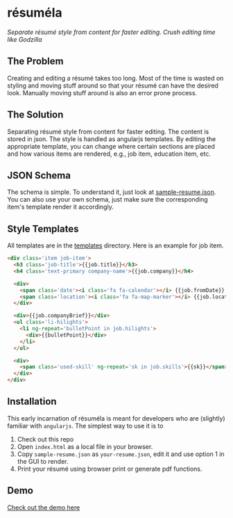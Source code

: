 résuméla
========

*Separate résumé style from content for faster editing. Crush editing time like Godzilla*

The Problem
-----------
Creating and editing a résumé takes too long. Most of the time  is wasted on styling and moving stuff around so that your résumé can have the desired look. Manually moving stuff around is also an error prone process.

The Solution
------------
Separating résumé style from content for faster editing. The content is stored in json. The style is handled as angularjs templates. By editing the appropriate template, you can change where certain sections are placed and how various items are rendered, e.g., job item, education item, etc.

JSON Schema
-----------
The schema is simple. To understand it, just look at [sample-resume.json](sample-resume.json). You can also use your own schema, just make sure the corresponding item's template render it accordingly.

Style Templates
---------------
All templates are in the [templates](templates) directory. Here is an example for job item.

```html
<div class='item job-item'>
  <h3 class='job-title'>{{job.title}}</h3>
  <h4 class='text-primary company-name'>{{job.company}}</h4>

  <div>
    <span class='date'><i class='fa fa-calendar'></i> {{job.fromDate}} - {{job.toDate}}</span>
    <span class='location'><i class='fa fa-map-marker'></i> {{job.location}}</span>
  </div>

  <div>{{job.companyBrief}}</div>
  <ul class='li-hilights'>
    <li ng-repeat='bulletPoint in job.hilights'>
      <div>{{bulletPoint}}</div>
    </li>
  </ul>

  <div>
    <span class='used-skill' ng-repeat='sk in job.skills'>{{sk}}</span>
  </div>
</div>
```

Installation
------------
This early incarnation of résuméla is meant for developers who are (slightly) familiar with `angularjs`. The simplest way to use it is to

1. Check out this repo
2. Open `index.html` as a local file in your browser.
3. Copy `sample-resume.json` as `your-resume.json`, edit it and use option 1 in the GUI to render.
4. Print your résumé using browser print or generate pdf functions.

Demo
----
[Check out the demo here](http://taivo.github.io/resumela/)
